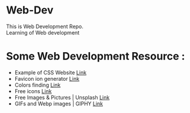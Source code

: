 # Web-Dev
This is Web Development Repo.  
Learning of Web development 


# Some Web Development Resource :

- Example of CSS Website [Link](https://www.awwwards.com/)
- Favicon ion generator [Link](https://favicon.io/)
- Colors finding [Link](https://coolors.co/)
- Free icons [Link](https://icons8.com/)
- Free Images & Pictures | Unsplash [Link](https://unsplash.com/)
- GIFs and Webp images | GIPHY [Link](https://giphy.com/)
